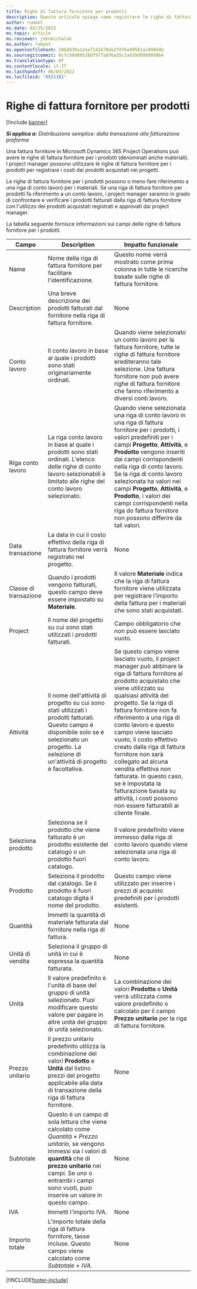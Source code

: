 ```yaml
---
title: Righe di fattura fornitore per prodotti
description: Questo articolo spiega come registrare le righe di fattura fornitore per i prodotti e utilizzare i diversi campi per registrare gli acquisti di prodotti dai fornitori.
author: rumant
ms.date: 03/25/2022
ms.topic: article
ms.reviewer: johnmichalak
ms.author: rumant
ms.openlocfilehash: 206dd36a1a1e7141678da27d76a99561ac89044b
ms.sourcegitcommit: 6cfc50d89528df977a8f6a55c1ad39d99800d9b4
ms.translationtype: HT
ms.contentlocale: it-IT
ms.lasthandoff: 06/03/2022
ms.locfileid: "8931381"
---
```

# <a name="vendor-invoice-lines-for-products"></a>Righe di fattura fornitore per prodotti

[!include [banner](../../includes/dataverse-preview.md)]

_**Si applica a:** Distribuzione semplice: dalla transazione alla fatturazione proforma_

Una fattura fornitore in Microsoft Dynamics 365 Project Operations può avere le righe di fattura fornitore per i prodotti (denominati anche materiali). I project manager possono utilizzare le righe di fattura fornitore per i prodotti per registrare i costi dei prodotti acquistati nei progetti.

Le righe di fattura fornitore per i prodotti possono o meno fare riferimento a una riga di conto lavoro per i materiali. Se una riga di fattura fornitore per prodotti fa riferimento a un conto lavoro, i project manager saranno in grado di confrontare e verificare i prodotti fatturati dalla riga di fattura fornitore con l'utilizzo dei prodotti acquistati registrati e approvati dai project manager.

La tabella seguente fornisce informazioni sui campi delle righe di fattura fornitore per i prodotti.

| Campo | Description | Impatto funzionale |
| --- | --- | --- |
| Name | Nome della riga di fattura fornitore per facilitare l'identificazione. | Questo nome verrà mostrato come prima colonna in tutte le ricerche basate sulle righe di fattura fornitore. |
| Description | Una breve descrizione dei prodotti fatturati dal fornitore nella riga di fattura fornitore. | None |
| Conto lavoro | Il conto lavoro in base al quale i prodotti sono stati originariamente ordinati. | Quando viene selezionato un conto lavoro per la fattura fornitore, tutte le righe di fattura fornitore erediteranno tale selezione. Una fattura fornitore non può avere righe di fattura fornitore che fanno riferimento a diversi conti lavoro. |
| Riga conto lavoro | La riga conto lavoro in base al quale i prodotti sono stati ordinati. L'elenco delle righe di conto lavoro selezionabili è limitato alle righe del conto lavoro selezionato. | Quando viene selezionata una riga di conto lavoro in una riga di fattura fornitore per i prodotti, i valori predefiniti per i campi **Progetto**, **Attività**, e **Prodotto** vengono inseriti dai campi corrispondenti nella riga di conto lavoro. Se la riga di conto lavoro selezionata ha valori nei campi **Progetto**, **Attività**, e **Prodotto**, i valori dei campi corrispondenti nella riga do fattura fornitore non possono differire da tali valori. |
| Data transazione | La data in cui il costo effettivo della riga di fattura fornitore verrà registrato nel progetto. | None|
| Classe di transazione | Quando i prodotti vengono fatturati, questo campo deve essere impostato su **Materiale**. | Il valore **Materiale** indica che la riga di fattura fornitore viene utilizzata per registrare l'importo della fattura per i materiali che sono stati acquistati. |
| Project | Il nome del progetto su cui sono stati utilizzati i prodotti fatturati. | Campo obbligatorio che non può essere lasciato vuoto. |
| Attività | Il nome dell'attività di progetto su cui sono stati utilizzati i prodotti fatturati. Questo campo è disponibile solo se è selezionato un progetto. La selezione di un'attività di progetto è facoltativa. | Se questo campo viene lasciato vuoto, il project manager può abbinare la riga di fattura fornitore al prodotto acquistato che viene utilizzato su qualsiasi attività del progetto. Se la riga di fattura fornitore non fa riferimento a una riga di conto lavoro e questo campo viene lasciato vuoto, il costo effettivo creato dalla riga di fattura fornitore non sarà collegato ad alcuna vendita effettiva non fatturata. In questo caso, se è impostata la fatturazione basata su attività, i costi possono non essere fatturabili al cliente finale. |
| Seleziona prodotto | Seleziona se il prodotto che viene fatturato è un prodotto esistente del catalogo o un prodotto fuori catalogo. | Il valore predefinito viene immesso dalla riga di conto lavoro quando viene selezionata una riga di conto lavoro. |
| Prodotto | Seleziona il prodotto dal catalogo. Se il prodotto è fuori catalogo digita il nome del prodotto. | Questo campo viene utilizzato per inserire i prezzi di acquisto predefiniti per i prodotti esistenti. |
| Quantità | Immetti la quantità di materiale fatturata dal fornitore nella riga di fattura. | None |
| Unità di vendita | Seleziona il gruppo di unità in cui è espressa la quantità fatturata. | None |
| Unità | Il valore predefinito è l'unità di base del gruppo di unità selezionato. Puoi modificare questo valore per pagare in altre unità del gruppo di unità selezionato. | La combinazione dei valori **Prodotto** e **Unità** verrà utilizzata come valore predefinito o calcolato per il campo **Prezzo unitario** per la riga di fattura fornitore. |
| Prezzo unitario | Il prezzo unitario predefinito utilizza la combinazione dei valori **Prodotto** e **Unità** dal listino prezzi del progetto applicabile alla data di transazione della riga di fattura fornitore. | None |
| Subtotale | Questo è un campo di sola lettura che viene calcolato come *Quantità* &times; *Prezzo unitario*, se vengono immessi sia i valori di **quantità** che di **prezzo unitario** nei campi. Se uno o entrambi i campi sono vuoti, puoi inserire un valore in questo campo. | None |
| IVA | Immetti l'importo IVA. | None |
| Importo totale | L'importo totale della riga di fattura fornitore, tasse incluse. Questo campo viene calcolato come *Subtotale* + *IVA*. | None |

[!INCLUDE[footer-include](../../includes/footer-banner.md)]
